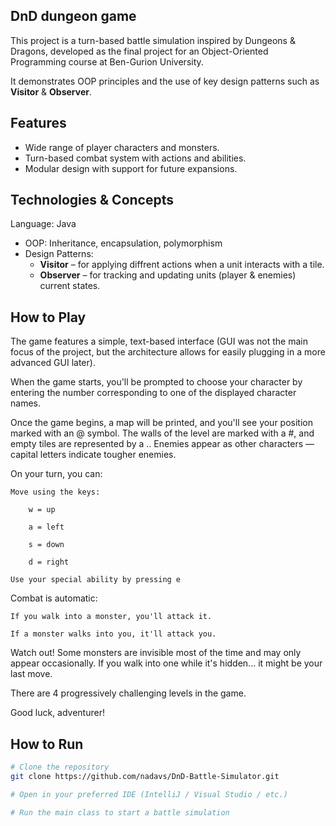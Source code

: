 ## DnD dungeon game

This project is a turn-based battle simulation inspired by Dungeons & Dragons, developed as the final project for an Object-Oriented Programming course at Ben-Gurion University.

It demonstrates OOP principles and the use of key design patterns such as **Visitor** & **Observer**.

## Features

- Wide range of player characters and monsters.
- Turn-based combat system with actions and abilities.
- Modular design with support for future expansions.

## Technologies & Concepts

Language: Java
- OOP: Inheritance, encapsulation, polymorphism
- Design Patterns:
  - **Visitor** – for applying diffrent actions when a unit interacts with a tile.
  - **Observer** – for tracking and updating units (player & enemies) current states.
 
## How to Play

The game features a simple, text-based interface (GUI was not the main focus of the project, but the architecture allows for easily plugging in a more advanced GUI later).

When the game starts, you'll be prompted to choose your character by entering the number corresponding to one of the displayed character names.

Once the game begins, a map will be printed, and you'll see your position marked with an @ symbol.
The walls of the level are marked with a #, and empty tiles are represented by a ..
Enemies appear as other characters — capital letters indicate tougher enemies.

On your turn, you can:

    Move using the keys:

        w = up

        a = left

        s = down

        d = right

    Use your special ability by pressing e

Combat is automatic:

    If you walk into a monster, you'll attack it.

    If a monster walks into you, it'll attack you.

Watch out!
Some monsters are invisible most of the time and may only appear occasionally. If you walk into one while it's hidden... it might be your last move.

There are 4 progressively challenging levels in the game.

Good luck, adventurer!

## How to Run

```bash
# Clone the repository
git clone https://github.com/nadavs/DnD-Battle-Simulator.git

# Open in your preferred IDE (IntelliJ / Visual Studio / etc.)

# Run the main class to start a battle simulation


